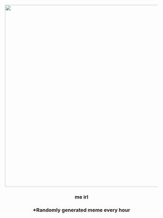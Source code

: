 <p align="center">
        <img src="https://i.redd.it/kzmwx0xd1wf91.png" width="600" height="600">
        </p>
        <h3 align="center">me irl</h3>
        <h3 align="center">*Randomly generated meme every hour</h3>
    